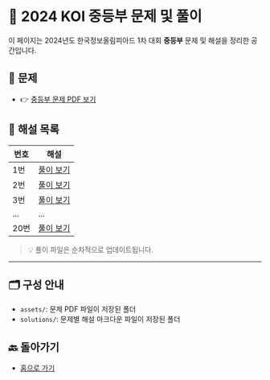 # 🧠 2024 KOI 중등부 문제 및 풀이

이 페이지는 2024년도 한국정보올림피아드 1차 대회 **중등부** 문제 및 해설을 정리한 공간입니다.

## 📄 문제

- 👉 [중등부 문제 PDF 보기](../../assets/middle.pdf)

## 📘 해설 목록

| 번호 | 해설 |
|------|------|
| 1번 | [풀이 보기](./solutions/01.md) |
| 2번 | [풀이 보기](./solutions/02.md) |
| 3번 | [풀이 보기](./solutions/03.md) |
| ... | ... |
| 20번 | [풀이 보기](./solutions/20.md) |

> 💡 풀이 파일은 순차적으로 업데이트됩니다.

---

## 🗂 구성 안내

- `assets/`: 문제 PDF 파일이 저장된 폴더
- `solutions/`: 문제별 해설 마크다운 파일이 저장된 폴더

## 🔙 돌아가기

- [홈으로 가기](../README.md)
